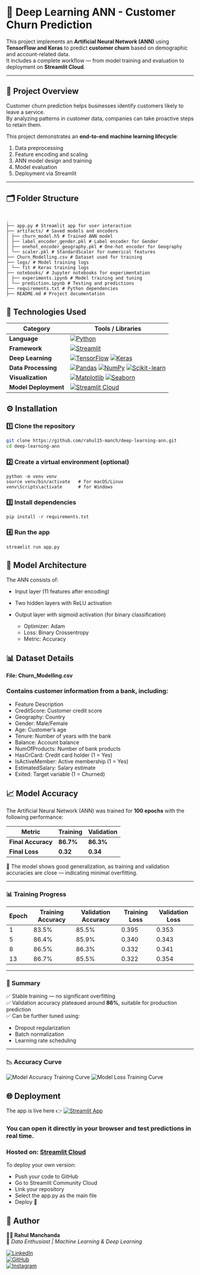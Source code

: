 # 🧠 Deep Learning ANN - Customer Churn Prediction

This project implements an **Artificial Neural Network (ANN)** using **TensorFlow and Keras** to predict **customer churn** based on demographic and account-related data.  
It includes a complete workflow — from model training and evaluation to deployment on **Streamlit Cloud**.

---

## 🚀 Project Overview

Customer churn prediction helps businesses identify customers likely to leave a service.  
By analyzing patterns in customer data, companies can take proactive steps to retain them.

This project demonstrates an **end-to-end machine learning lifecycle**:
1. Data preprocessing  
2. Feature encoding and scaling  
3. ANN model design and training  
4. Model evaluation  
5. Deployment via Streamlit

---

## 🗂️ Folder Structure
```

.
├── app.py # Streamlit app for user interaction
├── artifacts/ # Saved models and encoders
│ ├── churn_model.h5 # Trained ANN model
│ ├── label_encoder_gender.pkl # Label encoder for Gender
│ ├── onehot_encoder_geography.pkl # One-hot encoder for Geography
│ └── scaler.pkl # StandardScaler for numerical features
├── Churn_Modelling.csv # Dataset used for training
├── logs/ # Model training logs
│ └── fit # Keras training logs
├── notebooks/ # Jupyter notebooks for experimentation
│ ├── experiments.ipynb # Model training and tuning
│ └── prediction.ipynb # Testing and predictions
├── requirements.txt # Python dependencies
├── README.md # Project documentation
```
## 🧩 Technologies Used

| Category | Tools / Libraries |
|-----------|-------------------|
| **Language** | [![Python](https://img.shields.io/badge/Python-3.10+-blue?logo=python&logoColor=white)](https://www.python.org/) |
| **Framework** | [![Streamlit](https://img.shields.io/badge/Streamlit-%23FF4B4B.svg?logo=streamlit&logoColor=white)](https://streamlit.io/) |
| **Deep Learning** | [![TensorFlow](https://img.shields.io/badge/TensorFlow-%23FF6F00.svg?logo=tensorflow&logoColor=white)](https://www.tensorflow.org/) [![Keras](https://img.shields.io/badge/Keras-%23D00000.svg?logo=keras&logoColor=white)](https://keras.io/) |
| **Data Processing** | [![Pandas](https://img.shields.io/badge/Pandas-%23150458.svg?logo=pandas&logoColor=white)](https://pandas.pydata.org/) [![NumPy](https://img.shields.io/badge/NumPy-%23013243.svg?logo=numpy&logoColor=white)](https://numpy.org/) [![Scikit-learn](https://img.shields.io/badge/Scikit--learn-%23F7931E.svg?logo=scikit-learn&logoColor=white)](https://scikit-learn.org/stable/) |
| **Visualization** | [![Matplotlib](https://img.shields.io/badge/Matplotlib-%23007ACC.svg?logo=plotly&logoColor=white)](https://matplotlib.org/) [![Seaborn](https://img.shields.io/badge/Seaborn-%231E90FF.svg?logo=python&logoColor=white)](https://seaborn.pydata.org/) |
| **Model Deployment** | [![Streamlit Cloud](https://img.shields.io/badge/Deployed%20on-Streamlit%20Cloud-%23FF4B4B?logo=streamlit&logoColor=white)](https://streamlit.io/cloud) |

## ⚙️ Installation

### 1️⃣ Clone the repository
```bash
git clone https://github.com/rahul15-manch/deep-learning-ann.git
cd deep-learning-ann
```
### 2️⃣ Create a virtual environment (optional)
```
python -m venv venv
source venv/bin/activate   # for macOS/Linux
venv\Scripts\activate      # for Windows
```
### 3️⃣ Install dependencies
```
pip install -r requirements.txt
```
### 4️⃣ Run the app
```
streamlit run app.py
```
## 🧠 Model Architecture
The ANN consists of:

- Input layer (11 features after encoding)

- Two hidden layers with ReLU activation

- Output layer with sigmoid activation (for binary classification)

  - Optimizer: Adam
  - Loss: Binary Crossentropy
  - Metric: Accuracy

## 📊 Dataset Details
**File: Churn_Modelling.csv**
### Contains customer information from a bank, including:

- Feature	Description
- CreditScore: Customer credit score
- Geography: Country
- Gender: Male/Female
- Age: Customer’s age
- Tenure: Number of years with the bank
- Balance: Account balance
- NumOfProducts: Number of bank products
- HasCrCard: Credit card holder (1 = Yes)
- IsActiveMember: Active membership (1 = Yes)
- EstimatedSalary: Salary estimate
- Exited: Target variable (1 = Churned)
## 📈 Model Accuracy

The Artificial Neural Network (ANN) was trained for **100 epochs** with the following performance:

| Metric | Training | Validation |
|---------|-----------|------------|
| **Final Accuracy** | **86.7%** | **86.3%** |
| **Final Loss** | **0.32** | **0.34** |

🧠 The model shows good generalization, as training and validation accuracies are close — indicating minimal overfitting.

---

### 📊 Training Progress

| Epoch | Training Accuracy | Validation Accuracy | Training Loss | Validation Loss |
|-------|--------------------|----------------------|----------------|------------------|
| 1 | 83.5% | 85.5% | 0.395 | 0.353 |
| 5 | 86.4% | 85.9% | 0.340 | 0.343 |
| 8 | 86.5% | 86.3% | 0.332 | 0.341 |
| 13 | 86.7% | 85.5% | 0.322 | 0.354 |

---

### 🧾 Summary

✅ Stable training — no significant overfitting  
✅ Validation accuracy plateaued around **86%**, suitable for production prediction  
✅ Can be further tuned using:
- Dropout regularization  
- Batch normalization  
- Learning rate scheduling  

---

### 📉 Accuracy Curve 

![Model  Accuracy Training Curve](https://github.com/rahul15-manch/deep-learning-ann/blob/main/training_accuracy_curve.png)
![Model  Loss Training Curve](https://github.com/rahul15-manch/deep-learning-ann/blob/main/training_loss_curve.png)
## 🌐 Deployment


The app is live here 👉 [![Streamlit App](https://img.shields.io/badge/Open%20App-Streamlit-%23FF4B4B?logo=streamlit&logoColor=white)](https://rahul15-manch-deep-learning-ann-app-ks203y.streamlit.app/)

### You can open it directly in your browser and test predictions in real time.
### **Hosted on:** [Streamlit Cloud](https://streamlit.io/cloud)
To deploy your own version:
- Push your code to GitHub
- Go to Streamlit Community Cloud
- Link your repository
- Select the app.py as the main file
- Deploy 🚀

## 🧾 Author

**👨‍💻 Rahul Manchanda**  
📍 *Data Enthusiast | Machine Learning & Deep Learning*  

[![LinkedIn](https://img.shields.io/badge/LinkedIn-Rahul%20Manchanda-blue?logo=linkedin&logoColor=white)](https://www.linkedin.com/in/rahul-manchanda-3959b120a/)  
[![GitHub](https://img.shields.io/badge/GitHub-rahul15--manch-black?logo=github&logoColor=white)](https://github.com/rahul15-manch)  
[![Instagram](https://img.shields.io/badge/Instagram-%40rahulmanchanda015-%23E4405F?logo=instagram&logoColor=white)](https://www.instagram.com/rahulmanchanda015/?__pwa=1)


